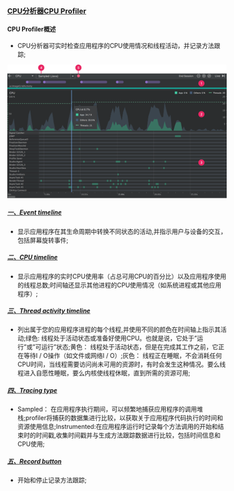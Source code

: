 ### [CPU分析器CPU Profiler]()
#### CPU Profiler概述
+ CPU分析器可实时检查应用程序的CPU使用情况和线程活动，并记录方法跟踪;

![image](https://github.com/ningbaoqi/PerformanceOptimization/blob/master/gif/cpu1.jpg)

##### [一、Event timeline]()
+ 显示应用程序在其生命周期中转换不同状态的活动,并指示用户与设备的交互，包括屏幕旋转事件;
##### [二、CPU timeline]()
+ 显示应用程序的实时CPU使用率（占总可用CPU的百分比）以及应用程序使用的线程总数;时间轴还显示其他进程的CPU使用情况（如系统进程或其他应用程序）;
##### [三、Thread activity timeline]()
+ 列出属于您的应用程序进程的每个线程,并使用不同的颜色在时间轴上指示其活动;绿色: 线程处于活动状态或准备好使用CPU。也就是说，它处于”运行”或”可运行”状态;黄色： 线程处于活动状态，但是在完成其工作之前，它正在等待I / O操作（如文件或网络I / O）;灰色： 线程正在睡眠，不会消耗任何CPU时间，当线程需要访问尚未可用的资源时，有时会发生这种情况。要么线程进入自愿性睡眠，要么内核使线程休眠，直到所需的资源可用;
##### [四、Tracing type]()
+ Sampled： 在应用程序执行期间，可以频繁地捕获应用程序的调用堆栈;profiler将捕获的数据集进行比较，以获取关于应用程序代码执行的时间和资源使用信息;Instrumented:在应用程序运行时记录每个方法调用的开始和结束时的时间戳,收集时间戳并与生成方法跟踪数据进行比较，包括时间信息和CPU使用;
##### [五、Record button]()
+ 开始和停止记录方法跟踪;


